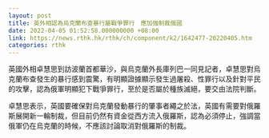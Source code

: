 ```yaml
---
layout: post
title: 英外相認為烏克蘭布查暴行屬戰爭罪行　應加強制裁俄國
date: 2022-04-05 01:52:58.000000000 +08:00
link: https://news.rthk.hk/rthk/ch/component/k2/1642477-20220405.htm
categories: rthk
---
```


英國外相卓慧思到訪波蘭首都華沙，與烏克蘭外長庫列巴一同見記者，卓慧思對烏克蘭布查發生的暴行感到震驚，有明顯證據顯示發生過屠殺、性罪行以及針對平民的攻擊，認為俄軍明顯犯下戰爭罪行，至於是否屬於種族滅絕，要交由法院判斷。

卓慧思表示，英國要確保對烏克蘭發動暴行的肇事者繩之於法，英國有需要對俄羅斯展開新一輪制裁，但目前仍然有資金從西方流入俄羅斯，認為必須停止，強調當俄軍仍在烏克蘭的時候，不應該討論取消對俄羅斯的制裁。
